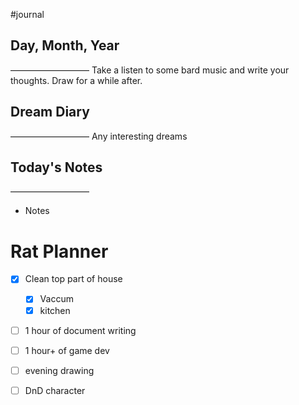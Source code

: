 #journal 

## Day, Month, Year
—————————
Take a listen to some bard music and write your thoughts. Draw for a while after.

## Dream Diary
—————————
Any interesting dreams

## Today's Notes
—————————
- Notes

# Rat Planner

- [x] Clean top part of house
	- [x] Vaccum
	- [x] kitchen
- [ ] 1 hour of document writing
- [ ] 1 hour+ of game dev
- [ ] evening drawing
- [ ] DnD character







